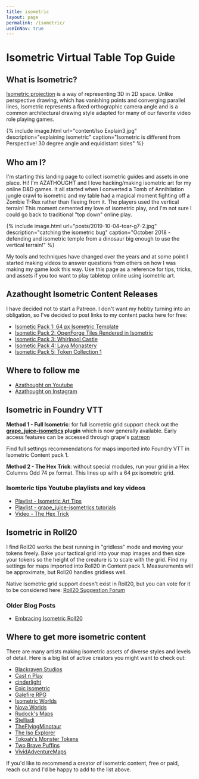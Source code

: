 ```yaml
---
title: isometric
layout: page
permalink: /isometric/
useInNav: true
---
```

# Isometric Virtual Table Top Guide

## What is Isometric?

[Isometric projection](https://en.wikipedia.org/wiki/Isometric_projection) is a way of representing 3D in 2D space. Unlike perspective drawing, which has vanishing points and converging parallel lines, Isometric represents a fixed orthographic camera angle and is a common architectural drawing style adapted for many of our favorite video role playing games.

{% include image.html url="content/Iso Explain3.jpg" description="explaining isometric" caption="Isometric is different from Perspective! 30 degree angle and equidistant sides" %}

## Who am I?

I'm starting this landing page to collect isometric guides and assets in one place.  Hi! I'm AZATHOUGHT and I love hacking/making isometric art for my online D&D games. It all started when I converted a Tomb of Annihilation jungle crawl to isometric and my table had a magical moment fighting off a Zombie T-Rex rather than fleeing from it. The players used the vertical terrain! This moment cemented my love of isometric play, and I'm not sure I could go back to traditional "top down" online play.

{% include image.html url="posts/2019-10-04-toar-g7-2.jpg" description="catching the isometric bug" caption="October 2018 - defending and isometric temple from a dinosaur big enough to use the vertical terrain!" %}

My tools and techniques have changed over the years and at some point I started making videos to answer questions from others on how I was making my game look this way.  Use this page as a reference for tips, tricks, and assets if you too want to play tabletop online using isometric art.

## Azathought Isometric Content Releases
I have decided not to start a Patreon. I don't want my hobby turning into an obligation, so I've decided to post links to my content packs here for free:
* [Isometic Pack 1: 64 px Isometric Template](/isometric-pack-1/)
* [Isometic Pack 2: OpenForge Tiles Rendered in Isometric](/isometric-pack-2/)
* [Isometic Pack 3: Whirlpool Castle](/isometric-pack-3/)
* [Isometic Pack 4: Lava Monastery](/isometric-pack-4/)
* [Isometic Pack 5: Token Collection 1](/isometric-pack-5/)

## Where to follow me
* [Azathought on Youtube](https://www.youtube.com/azathought-games)
* [Azathought on Instagram](https://www.instagram.com/azathought_games/)

## Isometric in Foundry VTT
**Method 1 - Full Isometric**: for full isometric grid support check out the **[grape_juice-isometics](https://foundryvtt.com/packages/grape_juice-isometrics) plugin** which is now generally available. Early access features can be accessed  through grape's [patreon](https://www.patreon.com/foundry_grape_juice)

Find full settings recommendations for maps imported into Foundry VTT in Isometric Content pack 1.

**Method 2 - The Hex Trick**: without special modules, run your grid in a Hex Columns Odd 74 px format. This lines up with a 64 px isometric grid.

### Isomteric tips Youtube playlists and key videos
* [Playlist - Isometric Art Tips](https://www.youtube.com/playlist?list=PLwozL5pYIL5RD3-1D9EHuHaUrHg1vb_pz)
* [Playlist - grape_juice-isometrics tutorials](https://youtube.com/playlist?list=PLwozL5pYIL5SUNamriQGddVB6VrlHvOUz)
* [Video - The Hex Trick](https://www.youtube.com/watch?v=AHRvKMuQbDg)

## Isometric in Roll20
I find Roll20 works the best running in "gridless" mode and moving your tokens freely.  Bake your tactical grid into your map images and then size your tokens so the height of the creature is to scale with the grid. Find my settings for maps imported into Roll20 in Content pack 1. Measurements will be approximate, but Roll20 handles gridless well.

Native Isometric grid support doesn't exist in Roll20, but you can vote for it to be considered here: [Roll20 Suggestion Forum](https://app.roll20.net/forum/post/1295021/slug%7D)


### Older Blog Posts
* [Embracing Isometric Roll20](/embracing-isometric-roll20/)

## Where to get more isometric content
There are many artists making isometric assets of diverse styles and levels of detail. Here is a big list of active creators you might want to check out:

* [Blackraven Studios](https://www.patreon.com/BlackravenStudios/posts)
* [Cast n Play](https://www.patreon.com/m/6661517/posts)
* [cinderlight](https://www.patreon.com/cinderlight/posts)
* [Epic Isometric](https://www.patreon.com/epicisometric/posts)
* [Galefire RPG](https://galefirerpg.itch.io/)
* [Isometric Worlds](https://www.patreon.com/isometricworlds/posts)
* [Nova Worlds](https://www.patreon.com/novaworlds/posts)
* [Rudock's Maps](https://www.patreon.com/posts/gold-mine-51351372)
* [Stelliadi](https://www.patreon.com/stelliadi_isometric/posts)
* [TheFlyingMinotaur](https://www.patreon.com/user?u=7285440)
* [The Iso Explorer](https://www.patreon.com/theisoexplorer/posts)
* [Tokoah's Monster Tokens](https://drive.google.com/drive/folders/1pBQzvWfZc3_G9UUpmYik-GKT70V5SUou)
* [Two Brave Puffins](https://www.patreon.com/TwoBravePuffins/posts)
* [VividAdventureMaps](https://www.patreon.com/vividadventuremaps/)

If you'd like to recommend a creator of isometric content, free or paid, reach out and I'd be happy to add to the list above.